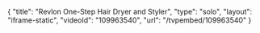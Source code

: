 {
    "title": "Revlon One-Step Hair Dryer and Styler",
    "type": "solo",
    "layout": "iframe-static",
    "videoId": "109963540",
    "url": "\/tvpembed\/109963540"
}